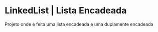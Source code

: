 # LinkedList | Lista Encadeada

Projeto onde é feita uma lista encadeada e uma duplamente encadeada
